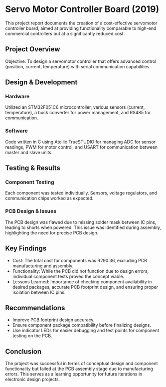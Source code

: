# Servo Motor Controller Board (2019)

This project report documents the creation of a cost-effective servomotor controller board, aimed at providing functionality comparable to high-end commercial controllers but at a significantly reduced cost. 

## Project Overview

Objective: To design a servomotor controller that offers advanced control (position, current, temperature) with serial communication capabilities.

## Design & Development

### Hardware
Utilized an STM32F051C6 microcontroller, various sensors (current, temperature), a buck converter for power management, and RS485 for communication. 

### Software
Code written in C using Atollic TrueSTUDIO for managing ADC for sensor readings, PWM for motor control, and USART for communication between master and slave units.

## Testing & Results

### Component Testing
Each component was tested individually. Sensors, voltage regulators, and communication chips worked as expected. 

### PCB Design & Issues
The PCB design was flawed due to missing solder mask between IC pins, leading to shorts when powered. This issue was identified during assembly, highlighting the need for precise PCB design.

## Key Findings
- Cost: The total cost for components was R290.36, excluding PCB manufacturing and assembly.
- Functionality: While the PCB did not function due to design errors, individual component tests proved the concept viable.
- Lessons Learned: Importance of checking component availability in desired packages, accurate PCB footprint design, and ensuring proper isolation between IC pins.

## Recommendations
- Improve PCB footprint design accuracy.
- Ensure component package compatibility before finalizing designs.
- Use indicator LEDs for easier debugging and test points for component testing on the PCB.

## Conclusion
The project was successful in terms of conceptual design and component functionality but failed at the PCB assembly stage due to manufacturing errors. This serves as a learning opportunity for future iterations in electronic design projects.


